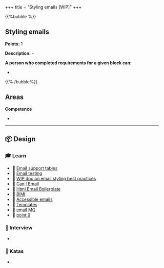 +++
title = "Styling emails [WIP]"
+++

{{%bubble %}}

## Styling emails

**Points:** 1

**Description:** -

**A person who completed requirements for a given block can:**

-

{{% /bubble%}}

## Areas

**Competence**

-

---

## 📦 Design

### 🎓 Learn

* 📗 [Email support tables](https://www.campaignmonitor.com/css/)
* 📗 [Email testing](https://www.emailonacid.com/)
* 📗 [WIP doc on email styling best practices](https://docs.google.com/document/d/1s6DcsUJl57ugbjPqd9ff-GAYBNpYNAhhP1PFfGBSSiw/edit#)
* 📗 [Can I Email](https://www.caniemail.com/)
* 📗 [Html Email Boilerplate](http://htmlemailboilerplate.com/) 
* 📗 [BIMI](https://www.emailonacid.com/papers/bimi-implementation-what-to-expect/) 
* 📗 [Accessible emails](https://www.emailonacid.com/blog/article/email-development/how-to-code-accessible-emails/) 
* 📗 [Templates](https://www.emailonacid.com/blog/article/email-development/600_free_email_templates/) 
* 📗 [email MQ](https://www.emailonacid.com/blog/article/email-development/emailology_media_queries_demystified_min-width_and_max-width/)
* 📗 [point 9](https://www.emailonacid.com/blog/article/email-development/5_easy_ways_to_improve_your_mobile_design/)

### 🎤 Interview

- 

### 📝 Katas

- 
